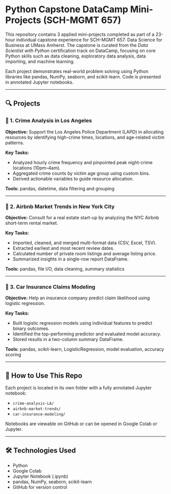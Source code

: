 # Python Capstone DataCamp Mini-Projects (SCH-MGMT 657)
This repository contains 3 applied mini-projects completed as part of a 23-hour individual capstone experience for SCH-MGMT 657: Data Science for Business at UMass Amherst. The capstone is curated from the *Data Scientist with Python* certification track on DataCamp, focusing on core Python skills such as data cleaning, exploratory data analysis, data importing, and machine learning.

Each project demonstrates real-world problem solving using Python libraries like pandas, NumPy, seaborn, and scikit-learn. Code is presented in annotated Jupyter notebooks.

---

## 🔍 Projects

### 📁 1. Crime Analysis in Los Angeles
**Objective:** Support the Los Angeles Police Department (LAPD) in allocating resources by identifying high-crime times, locations, and age-related victim patterns.

**Key Tasks:**
- Analyzed hourly crime frequency and pinpointed peak night-crime locations (10pm–4am).
- Aggregated crime counts by victim age group using custom bins.
- Derived actionable variables to guide resource allocation.

**Tools:** pandas, datetime, data filtering and grouping

---

### 📁 2. Airbnb Market Trends in New York City
**Objective:** Consult for a real estate start-up by analyzing the NYC Airbnb short-term rental market.

**Key Tasks:**
- Imported, cleaned, and merged multi-format data (CSV, Excel, TSV).
- Extracted earliest and most recent review dates.
- Calculated number of private room listings and average listing price.
- Summarized insights in a single-row report DataFrame.

**Tools:** pandas, file I/O, data cleaning, summary statistics

---

### 📁 3. Car Insurance Claims Modeling
**Objective:** Help an insurance company predict claim likelihood using logistic regression.

**Key Tasks:**
- Built logistic regression models using individual features to predict binary outcomes.
- Identified the top-performing predictor and evaluated model accuracy.
- Stored results in a two-column summary DataFrame.

**Tools:** pandas, scikit-learn, LogisticRegression, model evaluation, accuracy scoring

---

## 📂 How to Use This Repo
Each project is located in its own folder with a fully annotated Jupyter notebook:
- `crime-analysis-LA/`
- `airbnb-market-trends/`
- `car-insurance-modeling/`

Notebooks are viewable on GitHub or can be opened in Google Colab or Jupyter.

---

## 🛠️ Technologies Used
- Python
- Google Colab
- Jupyter Notebook (.ipynb)
- pandas, NumPy, seaborn, scikit-learn
- GitHub for version control
